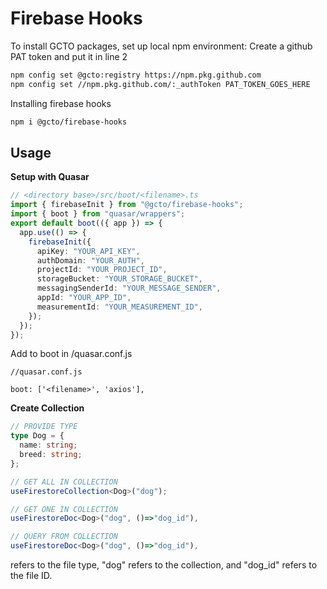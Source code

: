 # Firebase Hooks

To install GCTO packages, set up local npm environment:
Create a github PAT token and put it in line 2

```bash
npm config set @gcto:registry https://npm.pkg.github.com
npm config set //npm.pkg.github.com/:_authToken PAT_TOKEN_GOES_HERE
```

Installing firebase hooks

```bash
npm i @gcto/firebase-hooks
```

## Usage

**Setup with Quasar**

```ts
// <directory base>/src/boot/<filename>.ts
import { firebaseInit } from "@gcto/firebase-hooks";
import { boot } from "quasar/wrappers";
export default boot(({ app }) => {
  app.use(() => {
    firebaseInit({
      apiKey: "YOUR_API_KEY",
      authDomain: "YOUR_AUTH",
      projectId: "YOUR_PROJECT_ID",
      storageBucket: "YOUR_STORAGE_BUCKET",
      messagingSenderId: "YOUR_MESSAGE_SENDER",
      appId: "YOUR_APP_ID",
      measurementId: "YOUR_MEASUREMENT_ID",
    });
  });
});
```
Add <filename> to boot in <directory base>/quasar.conf.js
```
//quasar.conf.js
  
boot: ['<filename>', 'axios'],
```

**Create Collection**

```ts
// PROVIDE TYPE
type Dog = {
  name: string;
  breed: string;
};

// GET ALL IN COLLECTION
useFirestoreCollection<Dog>("dog");

// GET ONE IN COLLECTION
useFirestoreDoc<Dog>("dog", ()=>"dog_id"),

// QUERY FROM COLLECTION
useFirestoreDoc<Dog>("dog", ()=>"dog_id"),
```
<Dog> refers to the file type, "dog" refers to the collection, and "dog_id" refers to the file ID.
